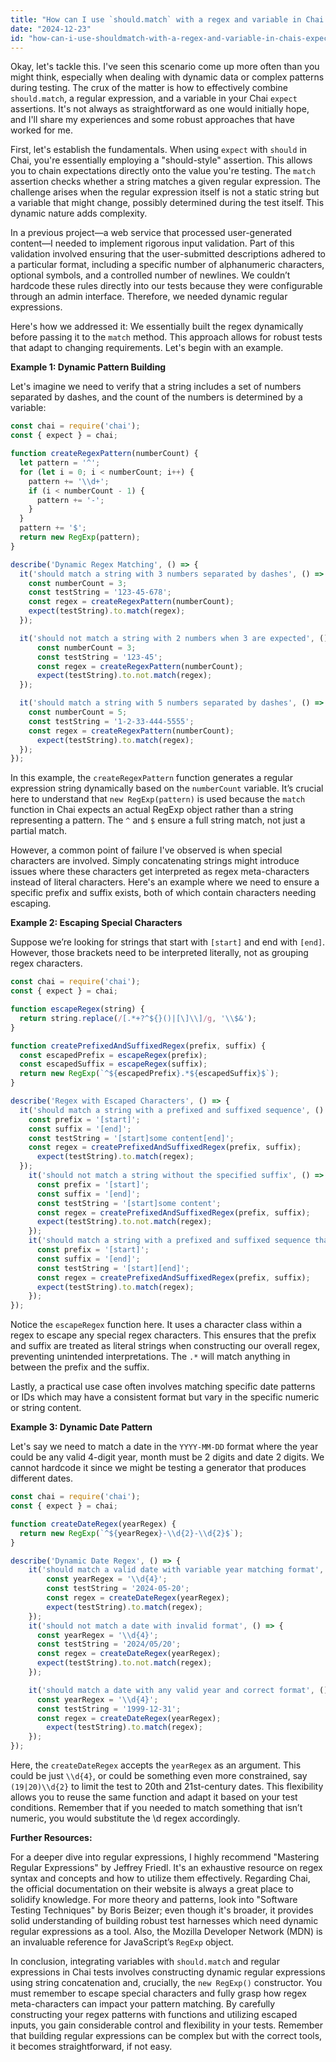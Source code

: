 ```yaml
---
title: "How can I use `should.match` with a regex and variable in Chai's `expect`?"
date: "2024-12-23"
id: "how-can-i-use-shouldmatch-with-a-regex-and-variable-in-chais-expect"
---
```


Okay, let's tackle this. I've seen this scenario come up more often than you might think, especially when dealing with dynamic data or complex patterns during testing. The crux of the matter is how to effectively combine `should.match`, a regular expression, and a variable in your Chai `expect` assertions. It's not always as straightforward as one would initially hope, and I'll share my experiences and some robust approaches that have worked for me.

First, let's establish the fundamentals. When using `expect` with `should` in Chai, you're essentially employing a "should-style" assertion. This allows you to chain expectations directly onto the value you're testing. The `match` assertion checks whether a string matches a given regular expression. The challenge arises when the regular expression itself is not a static string but a variable that might change, possibly determined during the test itself. This dynamic nature adds complexity.

In a previous project—a web service that processed user-generated content—I needed to implement rigorous input validation. Part of this validation involved ensuring that the user-submitted descriptions adhered to a particular format, including a specific number of alphanumeric characters, optional symbols, and a controlled number of newlines. We couldn’t hardcode these rules directly into our tests because they were configurable through an admin interface. Therefore, we needed dynamic regular expressions.

Here's how we addressed it: We essentially built the regex dynamically before passing it to the `match` method. This approach allows for robust tests that adapt to changing requirements. Let's begin with an example.

**Example 1: Dynamic Pattern Building**

Let's imagine we need to verify that a string includes a set of numbers separated by dashes, and the count of the numbers is determined by a variable:

```javascript
const chai = require('chai');
const { expect } = chai;

function createRegexPattern(numberCount) {
  let pattern = '^';
  for (let i = 0; i < numberCount; i++) {
    pattern += '\\d+';
    if (i < numberCount - 1) {
      pattern += '-';
    }
  }
  pattern += '$';
  return new RegExp(pattern);
}

describe('Dynamic Regex Matching', () => {
  it('should match a string with 3 numbers separated by dashes', () => {
    const numberCount = 3;
    const testString = '123-45-678';
    const regex = createRegexPattern(numberCount);
    expect(testString).to.match(regex);
  });

  it('should not match a string with 2 numbers when 3 are expected', () => {
      const numberCount = 3;
      const testString = '123-45';
      const regex = createRegexPattern(numberCount);
      expect(testString).to.not.match(regex);
  });

  it('should match a string with 5 numbers separated by dashes', () => {
    const numberCount = 5;
    const testString = '1-2-33-444-5555';
    const regex = createRegexPattern(numberCount);
      expect(testString).to.match(regex);
  });
});
```

In this example, the `createRegexPattern` function generates a regular expression string dynamically based on the `numberCount` variable.  It’s crucial here to understand that `new RegExp(pattern)` is used because the `match` function in Chai expects an actual RegExp object rather than a string representing a pattern. The `^` and `$` ensure a full string match, not just a partial match.

However, a common point of failure I've observed is when special characters are involved. Simply concatenating strings might introduce issues where these characters get interpreted as regex meta-characters instead of literal characters. Here's an example where we need to ensure a specific prefix and suffix exists, both of which contain characters needing escaping.

**Example 2: Escaping Special Characters**

Suppose we’re looking for strings that start with `[start]` and end with `[end]`. However, those brackets need to be interpreted literally, not as grouping regex characters.

```javascript
const chai = require('chai');
const { expect } = chai;

function escapeRegex(string) {
  return string.replace(/[.*+?^${}()|[\]\\]/g, '\\$&');
}

function createPrefixedAndSuffixedRegex(prefix, suffix) {
  const escapedPrefix = escapeRegex(prefix);
  const escapedSuffix = escapeRegex(suffix);
  return new RegExp(`^${escapedPrefix}.*${escapedSuffix}$`);
}

describe('Regex with Escaped Characters', () => {
  it('should match a string with a prefixed and suffixed sequence', () => {
    const prefix = '[start]';
    const suffix = '[end]';
    const testString = '[start]some content[end]';
    const regex = createPrefixedAndSuffixedRegex(prefix, suffix);
      expect(testString).to.match(regex);
  });
    it('should not match a string without the specified suffix', () => {
      const prefix = '[start]';
      const suffix = '[end]';
      const testString = '[start]some content';
      const regex = createPrefixedAndSuffixedRegex(prefix, suffix);
      expect(testString).to.not.match(regex);
    });
    it('should match a string with a prefixed and suffixed sequence that is at the beginning and end of the string', () => {
      const prefix = '[start]';
      const suffix = '[end]';
      const testString = '[start][end]';
      const regex = createPrefixedAndSuffixedRegex(prefix, suffix);
      expect(testString).to.match(regex);
    });
});
```

Notice the `escapeRegex` function here. It uses a character class within a regex to escape any special regex characters. This ensures that the prefix and suffix are treated as literal strings when constructing our overall regex, preventing unintended interpretations.  The `.*` will match anything in between the prefix and the suffix.

Lastly, a practical use case often involves matching specific date patterns or IDs which may have a consistent format but vary in the specific numeric or string content.

**Example 3: Dynamic Date Pattern**

Let's say we need to match a date in the `YYYY-MM-DD` format where the year could be any valid 4-digit year, month must be 2 digits and date 2 digits. We cannot hardcode it since we might be testing a generator that produces different dates.

```javascript
const chai = require('chai');
const { expect } = chai;

function createDateRegex(yearRegex) {
  return new RegExp(`^${yearRegex}-\\d{2}-\\d{2}$`);
}

describe('Dynamic Date Regex', () => {
    it('should match a valid date with variable year matching format', () => {
        const yearRegex = '\\d{4}';
        const testString = '2024-05-20';
        const regex = createDateRegex(yearRegex);
        expect(testString).to.match(regex);
    });
    it('should not match a date with invalid format', () => {
      const yearRegex = '\\d{4}';
      const testString = '2024/05/20';
      const regex = createDateRegex(yearRegex);
      expect(testString).to.not.match(regex);
    });

    it('should match a date with any valid year and correct format', () => {
      const yearRegex = '\\d{4}';
      const testString = '1999-12-31';
      const regex = createDateRegex(yearRegex);
        expect(testString).to.match(regex);
    });
});
```

Here, the `createDateRegex` accepts the `yearRegex` as an argument. This could be just `\\d{4}`, or could be something even more constrained, say `(19|20)\\d{2}` to limit the test to 20th and 21st-century dates. This flexibility allows you to reuse the same function and adapt it based on your test conditions.  Remember that if you needed to match something that isn’t numeric, you would substitute the \\d regex accordingly.

**Further Resources:**

For a deeper dive into regular expressions, I highly recommend "Mastering Regular Expressions" by Jeffrey Friedl. It's an exhaustive resource on regex syntax and concepts and how to utilize them effectively. Regarding Chai, the official documentation on their website is always a great place to solidify knowledge. For more theory and patterns, look into "Software Testing Techniques" by Boris Beizer; even though it's broader, it provides solid understanding of building robust test harnesses which need dynamic regular expressions as a tool. Also, the Mozilla Developer Network (MDN) is an invaluable reference for JavaScript’s `RegExp` object.

In conclusion, integrating variables with `should.match` and regular expressions in Chai tests involves constructing dynamic regular expressions using string concatenation and, crucially, the `new RegExp()` constructor. You must remember to escape special characters and fully grasp how regex meta-characters can impact your pattern matching. By carefully constructing your regex patterns with functions and utilizing escaped inputs, you gain considerable control and flexibility in your tests. Remember that building regular expressions can be complex but with the correct tools, it becomes straightforward, if not easy.

